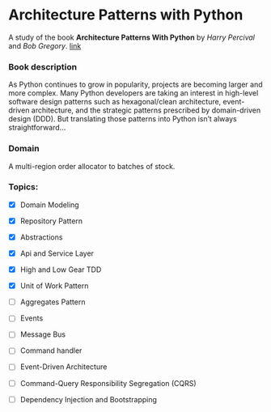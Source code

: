 # Architecture Patterns with Python

A study of the book **Architecture Patterns With Python** by *Harry Percival* and *Bob Gregory*. [link](https://www.oreilly.com/library/view/architecture-patterns-with/9781492052197/)

###  Book description
As Python continues to grow in popularity, projects are becoming larger and more complex. Many Python developers are taking an interest in high-level software design patterns such as hexagonal/clean architecture, event-driven architecture, and the strategic patterns prescribed by domain-driven design (DDD). But translating those patterns into Python isn’t always straightforward...

### Domain
A multi-region order allocator to batches of stock.

### Topics:
- [x] Domain Modeling
- [x] Repository Pattern
- [x] Abstractions
- [x] Api and Service Layer
- [x] High and Low Gear TDD
- [x] Unit of Work Pattern
- [ ] Aggregates Pattern
- [ ] Events
- [ ] Message Bus
- [ ] Command handler
- [ ] Event-Driven Architecture
- [ ] Command-Query Responsibility Segregation (CQRS)
- [ ] Dependency Injection and Bootstrapping

